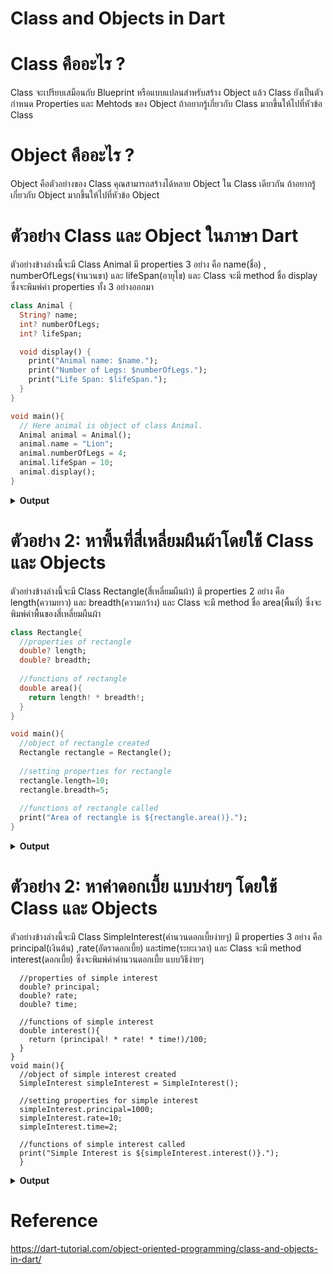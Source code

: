 
# Class and Objects in Dart


# Class คืออะไร ?
Class  จะเปรียบเสมือนกับ Blueprint หรือแบบแปลนสำหรับสร้าง Object แล้ว
Class ยังเป็นตัวกำหนด Properties และ Mehtods ของ Object
ถ้าอยากรู้เกี่ยวกับ Class มากขึ้นให้ไปที่หัวข้อ Class

# Object คืออะไร ?
Object คือตัวอย่างของ Class คุณสามารถสร้างได้หลาย Object ใน Class เดียวกัน
ถ้าอยากรู้เกี่ยวกับ Object มากขึ้นให้ไปที่หัวข้อ Object

# ตัวอย่าง Class และ Object ในภาษา Dart
ตัวอย่างข้างล่างนี้จะมี Class Animal มี properties 3 อย่าง คือ
name(ชื่อ) , numberOfLegs(จำนวนขา) และ lifeSpan(อายุไข) และ Class จะมี method ชื่อ display
ซึ่งจะพิมพ์ค่า properties ทั้ง 3 อย่างออกมา

```dart
class Animal {
  String? name;
  int? numberOfLegs;
  int? lifeSpan;

  void display() {
    print("Animal name: $name.");
    print("Number of Legs: $numberOfLegs.");
    print("Life Span: $lifeSpan.");
  }
}

void main(){
  // Here animal is object of class Animal. 
  Animal animal = Animal();
  animal.name = "Lion";
  animal.numberOfLegs = 4;
  animal.lifeSpan = 10;
  animal.display();
}
```

<details>
  <summary><strong>Output</strong></summary>
  <pre><code>Animal name: Lion.
Number of Legs: 4.
Life Span: 10.</code></pre>
</details>

# ตัวอย่าง 2: หาพื้นที่สี่เหลี่ยมผืนผ้าโดยใช้ Class และ Objects
ตัวอย่างข้างล่างนี้จะมี Class Rectangle(สี่เหลี่ยมผืนผ้า) มี properties 2 อย่าง คือ
length(ความยาว) และ breadth(ความกว้าง) และ Class จะมี method ชื่อ area(พื้นที่)
ซึ่งจะพิมพ์ค่าพื้นของสี่เหลี่ยมผืนผ้า
```dart
class Rectangle{
  //properties of rectangle
  double? length;
  double? breadth;
  
  //functions of rectangle
  double area(){
    return length! * breadth!;
  }
}

void main(){
  //object of rectangle created
  Rectangle rectangle = Rectangle();
  
  //setting properties for rectangle
  rectangle.length=10;
  rectangle.breadth=5;
  
  //functions of rectangle called
  print("Area of rectangle is ${rectangle.area()}.");
}
```
<details>
  <summary><strong>Output</strong></summary>
  <pre><code>Area of rectangle is 50.</code></pre>
</details>

# ตัวอย่าง 2: หาค่าดอกเบี้ย แบบง่ายๆ โดยใช้ Class และ Objects
ตัวอย่างข้างล่างนี้จะมี Class SimpleInterest(คำนวนดอกเบี้ยง่ายๆ) มี properties 3 อย่าง คือ
principal(เงินต้น) ,rate(อัตราดอกเบี้ย) และtime(ระยะเวลา) และ Class จะมี method
interest(ดอกเบี้ย) ซึ่งจะพิมพ์ค่าคำนวนดอกเบี้ย แบบวิธีง่ายๆ
```dartclass SimpleInterest{
  //properties of simple interest
  double? principal;
  double? rate;
  double? time;
  
  //functions of simple interest
  double interest(){
    return (principal! * rate! * time!)/100;
  }
}
void main(){
  //object of simple interest created
  SimpleInterest simpleInterest = SimpleInterest();
  
  //setting properties for simple interest
  simpleInterest.principal=1000;
  simpleInterest.rate=10;
  simpleInterest.time=2;
  
  //functions of simple interest called
  print("Simple Interest is ${simpleInterest.interest()}.");
  }
  ```
  
<details>
  <summary><strong>Output</strong></summary>
  <pre><code>Simple Interest is 200..</code></pre>
</details>

# Reference
https://dart-tutorial.com/object-oriented-programming/class-and-objects-in-dart/

